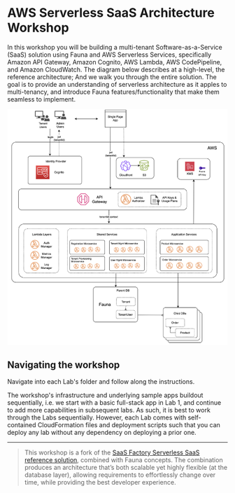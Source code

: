 # AWS Serverless SaaS Architecture Workshop

In this workshop you will be building a multi-tenant Software-as-a-Service (SaaS) solution using Fauna and AWS Serverless Services, specifically Amazon API Gateway, Amazon Cognito, AWS Lambda, AWS CodePipeline, and Amazon CloudWatch. The diagram below describes at a high-level, the reference architecture; And we walk you through the entire solution. The goal is to provide an understanding of serverless architecture as it apples to multi-tenancy, and introduce Fauna features/functionality that make them seamless to implement.

![Architecture Diagram](/images/ServerlessSaas-Final.png)

## Navigating the workshop

Navigate into each Lab's folder and follow along the instructions. 

The workshop's infrastructure and underlying sample apps buildout sequentially, i.e. we start with a basic full-stack app in Lab 1, and continue to add more capabilities in subsequent labs. As such, it is best to work through the Labs sequentially. However, each Lab comes with self-contained CloudFormation files and deployment scripts such that you can deploy any lab without any dependency on deploying a prior one.

---

> This workshop is a fork of the [SaaS Factory Serverless SaaS reference solution](https://github.com/aws-samples/aws-saas-factory-ref-solution-serverless-saas), combined with Fauna concepts. The combination produces an architecture that’s both scalable yet highly flexible (at the database layer), allowing requirements to effortlessly change over time, while providing the best developer experience.
